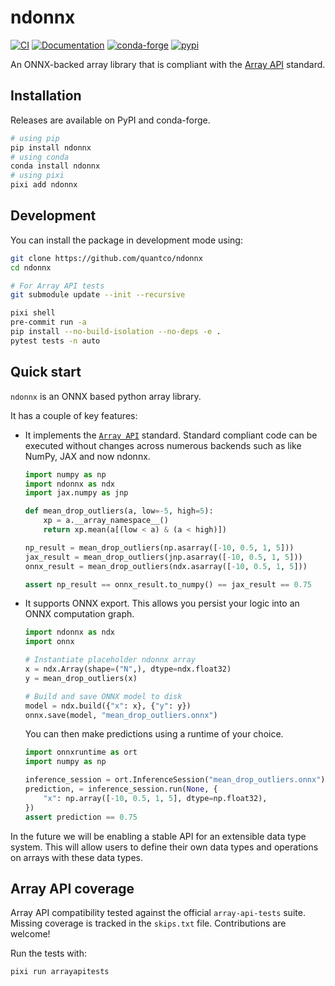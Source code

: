 # ndonnx

[![CI](https://img.shields.io/github/actions/workflow/status/quantco/ndonnx/ci.yml?style=flat-square&branch=main)](https://github.com/quantco/ndonnx/actions/workflows/ci.yml)
[![Documentation](https://readthedocs.org/projects/ndonnx/badge/?version=latest)](https://ndonnx.readthedocs.io/en/latest/?badge=latest)
[![conda-forge](https://img.shields.io/conda/vn/conda-forge/ndonnx?style=flat-square&logoColor=white&logo=conda-forge)](https://anaconda.org/conda-forge/ndonnx)
[![pypi](https://img.shields.io/pypi/v/ndonnx.svg?logo=pypi&logoColor=white)](https://pypi.org/project/ndonnx)

An ONNX-backed array library that is compliant with the [Array API](https://data-apis.org/array-api/) standard.

## Installation

Releases are available on PyPI and conda-forge.

```bash
# using pip
pip install ndonnx
# using conda
conda install ndonnx
# using pixi
pixi add ndonnx
```

## Development

You can install the package in development mode using:

```bash
git clone https://github.com/quantco/ndonnx
cd ndonnx

# For Array API tests
git submodule update --init --recursive

pixi shell
pre-commit run -a
pip install --no-build-isolation --no-deps -e .
pytest tests -n auto
```

## Quick start

`ndonnx` is an ONNX based python array library.

It has a couple of key features:

- It implements the [`Array API`](https://data-apis.org/array-api/) standard. Standard compliant code can be executed without changes across numerous backends such as like NumPy, JAX and now ndonnx.

  ```python
  import numpy as np
  import ndonnx as ndx
  import jax.numpy as jnp

  def mean_drop_outliers(a, low=-5, high=5):
      xp = a.__array_namespace__()
      return xp.mean(a[(low < a) & (a < high)])

  np_result = mean_drop_outliers(np.asarray([-10, 0.5, 1, 5]))
  jax_result = mean_drop_outliers(jnp.asarray([-10, 0.5, 1, 5]))
  onnx_result = mean_drop_outliers(ndx.asarray([-10, 0.5, 1, 5]))

  assert np_result == onnx_result.to_numpy() == jax_result == 0.75
  ```

- It supports ONNX export. This allows you persist your logic into an ONNX computation graph.

  ```python
  import ndonnx as ndx
  import onnx

  # Instantiate placeholder ndonnx array
  x = ndx.Array(shape=("N",), dtype=ndx.float32)
  y = mean_drop_outliers(x)

  # Build and save ONNX model to disk
  model = ndx.build({"x": x}, {"y": y})
  onnx.save(model, "mean_drop_outliers.onnx")
  ```

  You can then make predictions using a runtime of your choice.

  ```python
  import onnxruntime as ort
  import numpy as np

  inference_session = ort.InferenceSession("mean_drop_outliers.onnx")
  prediction, = inference_session.run(None, {
      "x": np.array([-10, 0.5, 1, 5], dtype=np.float32),
  })
  assert prediction == 0.75
  ```

In the future we will be enabling a stable API for an extensible data type system. This will allow users to define their own data types and operations on arrays with these data types.

## Array API coverage

Array API compatibility tested against the official `array-api-tests` suite.
Missing coverage is tracked in the `skips.txt` file.
Contributions are welcome!

Run the tests with:

```bash
pixi run arrayapitests
```
